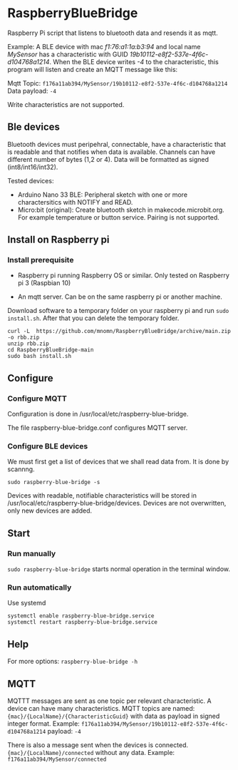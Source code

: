 # RaspberryBlueBridge
Raspberry Pi script that listens to bluetooth data and resends it as mqtt.

Example: A BLE device with mac *f1:76:a1:1a:b3:94* and local name *MySensor* has a characteristic with GUID *19b10112-e8f2-537e-4f6c-d104768a1214*.
When the BLE device writes *-4* to the characteristic, this program will listen and create an MQTT message like this:

Mqtt Topic: `f176a11ab394/MySensor/19b10112-e8f2-537e-4f6c-d104768a1214`  
Data payload: `-4`

Write characteristics are not supported.

## Ble devices
Bluetooth devices must peripehral, connectable, have a characteristic that is readable and that notifies when data is available. Channels can have different number of bytes (1,2 or 4).
Data will be formatted as signed (int8/int16/int32).

Tested devices:
- Arduino Nano 33 BLE: Peripheral sketch with one or more charactersitics with NOTIFY and READ.
- Micro:bit (original): Create bluetooth sketch in makecode.microbit.org. For example temperature or button service. Pairing is not supported.

## Install on Raspberry pi
### Install prerequisite
* Raspberry pi running Raspberry OS or similar. Only tested on Raspberry pi 3 (Raspbian 10)

* An mqtt server. Can be on the same raspberry pi or another machine.

Download software to a temporary folder on your raspberry pi and run `sudo install.sh`.
After that you can delete the temporary folder.

```
curl -L  https://github.com/mnomn/RaspberryBlueBridge/archive/main.zip -o rbb.zip
unzip rbb.zip
cd RaspberryBlueBridge-main
sudo bash install.sh
````

## Configure
### Configure MQTT
Configuration is done in /usr/local/etc/raspberry-blue-bridge.

The file raspberry-blue-bridge.conf configures MQTT server.

### Configure BLE devices
We must first get a list of devices that we shall read data from. It is done by scannng.

`sudo raspberry-blue-bridge -s`

Devices with readable, notifiable characteristics will be stored in /usr/local/etc/raspberry-blue-bridge/devices.
Devices are not overwritten, only new devices are added.

## Start
### Run manually
`sudo raspberry-blue-bridge` starts normal operation in the terminal window.

### Run automatically
Use systemd
```
systemctl enable raspberry-blue-bridge.service
systemctl restart raspberry-blue-bridge.service
```

## Help
For more options: `raspberry-blue-bridge -h`

## MQTT
MQTTT messages are sent as one topic per relevant characteristic. A device can have many characteristics.
MQTT topics are named: `{mac}/{LocalName}/{CharacteristicGuid}` with data as payload in signed integer format.
Example: `f176a11ab394/MySensor/19b10112-e8f2-537e-4f6c-d104768a1214` payload: `-4`

There is also a message sent when the devices is connected.
`{mac}/{LocalName}/connected` without any data.
Example: `f176a11ab394/MySensor/connected`
